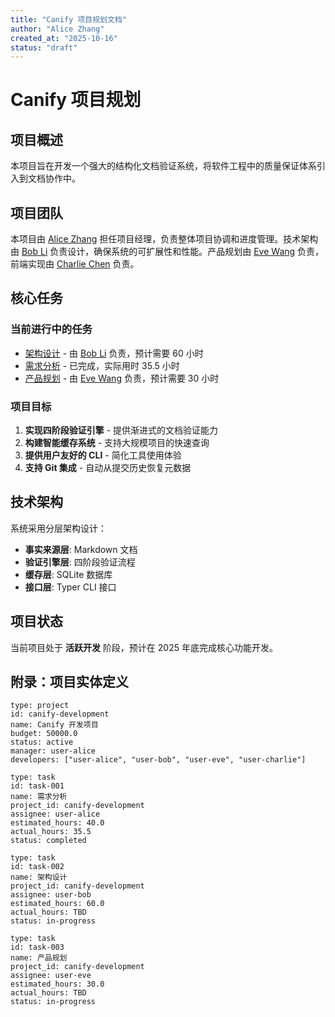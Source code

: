 ```yaml
---
title: "Canify 项目规划文档"
author: "Alice Zhang"
created_at: "2025-10-16"
status: "draft"
---
```


# Canify 项目规划

## 项目概述

本项目旨在开发一个强大的结构化文档验证系统，将软件工程中的质量保证体系引入到文档协作中。

## 项目团队

本项目由 [Alice Zhang](entity://user-alice) 担任项目经理，负责整体项目协调和进度管理。技术架构由 [Bob Li](entity://user-bob) 负责设计，确保系统的可扩展性和性能。产品规划由 [Eve Wang](entity://user-eve) 负责，前端实现由 [Charlie Chen](entity://user-charlie) 负责。

## 核心任务

### 当前进行中的任务

- [架构设计](entity://task-002) - 由 [Bob Li](entity://user-bob) 负责，预计需要 60 小时
- [需求分析](entity://task-001) - 已完成，实际用时 35.5 小时
- [产品规划](entity://task-003) - 由 [Eve Wang](entity://user-eve) 负责，预计需要 30 小时

### 项目目标

1. **实现四阶段验证引擎** - 提供渐进式的文档验证能力
2. **构建智能缓存系统** - 支持大规模项目的快速查询
3. **提供用户友好的 CLI** - 简化工具使用体验
4. **支持 Git 集成** - 自动从提交历史恢复元数据

## 技术架构

系统采用分层架构设计：

- **事实来源层**: Markdown 文档
- **验证引擎层**: 四阶段验证流程
- **缓存层**: SQLite 数据库
- **接口层**: Typer CLI 接口

## 项目状态

当前项目处于 **活跃开发** 阶段，预计在 2025 年底完成核心功能开发。

## 附录：项目实体定义

```entity
type: project
id: canify-development
name: Canify 开发项目
budget: 50000.0
status: active
manager: user-alice
developers: ["user-alice", "user-bob", "user-eve", "user-charlie"]
```

```entity
type: task
id: task-001
name: 需求分析
project_id: canify-development
assignee: user-alice
estimated_hours: 40.0
actual_hours: 35.5
status: completed
```

```entity
type: task
id: task-002
name: 架构设计
project_id: canify-development
assignee: user-bob
estimated_hours: 60.0
actual_hours: TBD
status: in-progress
```

```entity
type: task
id: task-003
name: 产品规划
project_id: canify-development
assignee: user-eve
estimated_hours: 30.0
actual_hours: TBD
status: in-progress
```
